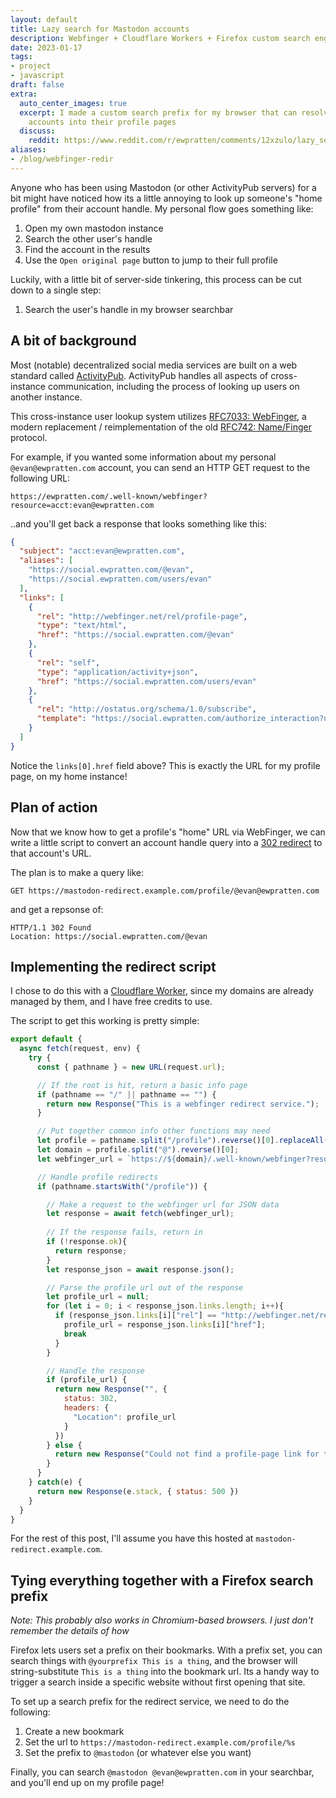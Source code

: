 ```yaml
---
layout: default
title: Lazy search for Mastodon accounts
description: Webfinger + Cloudflare Workers + Firefox custom search engines
date: 2023-01-17
tags:
- project
- javascript
draft: false
extra:
  auto_center_images: true
  excerpt: I made a custom search prefix for my browser that can resolve ActivityPub
    accounts into their profile pages
  discuss:
    reddit: https://www.reddit.com/r/ewpratten/comments/12xzulo/lazy_search_for_mastodon_accounts/
aliases:
- /blog/webfinger-redir
---
```


Anyone who has been using Mastodon (or other ActivityPub servers) for a bit might have noticed how its a little annoying to look up someone's "home profile" from their account handle. My personal flow goes something like:

1. Open my own mastodon instance
2. Search the other user's handle
3. Find the account in the results
4. Use the `Open original page` button to jump to their full profile

Luckily, with a little bit of server-side tinkering, this process can be cut down to a single step:

1. Search the user's handle in my browser searchbar

## A bit of background

Most (notable) decentralized social media services are built on a web standard called [ActivityPub](https://www.w3.org/TR/activitypub/). ActivityPub handles all aspects of cross-instance communication, including the process of looking up users on another instance.

This cross-instance user lookup system utilizes [RFC7033: WebFinger](https://www.rfc-editor.org/rfc/rfc7033), a modern replacement / reimplementation of the old [RFC742: Name/Finger](https://www.rfc-editor.org/rfc/rfc742) protocol.

For example, if you wanted some information about my personal `@evan@ewpratten.com` account, you can send an HTTP GET request to the following URL:

```text
https://ewpratten.com/.well-known/webfinger?resource=acct:evan@ewpratten.com
```

..and you'll get back a response that looks something like this:

```json
{
  "subject": "acct:evan@ewpratten.com",
  "aliases": [
    "https://social.ewpratten.com/@evan",
    "https://social.ewpratten.com/users/evan"
  ],
  "links": [
    {
      "rel": "http://webfinger.net/rel/profile-page",
      "type": "text/html",
      "href": "https://social.ewpratten.com/@evan"
    },
    {
      "rel": "self",
      "type": "application/activity+json",
      "href": "https://social.ewpratten.com/users/evan"
    },
    {
      "rel": "http://ostatus.org/schema/1.0/subscribe",
      "template": "https://social.ewpratten.com/authorize_interaction?uri={uri}"
    }
  ]
}
```

Notice the `links[0].href` field above? This is exactly the URL for my profile page, on my home instance!

## Plan of action

Now that we know how to get a profile's "home" URL via WebFinger, we can write a little script to convert an account handle query into a [302 redirect](https://developer.mozilla.org/en-US/docs/Web/HTTP/Status/302) to that account's URL.

The plan is to make a query like:

```text
GET https://mastodon-redirect.example.com/profile/@evan@ewpratten.com
```

and get a repsonse of:

```text
HTTP/1.1 302 Found
Location: https://social.ewpratten.com/@evan
```

## Implementing the redirect script

I chose to do this with a [Cloudflare Worker](https://workers.cloudflare.com/), since my domains are already managed by them, and I have free credits to use.

The script to get this working is pretty simple:

```js
export default {
  async fetch(request, env) {
    try {
      const { pathname } = new URL(request.url);

      // If the root is hit, return a basic info page
      if (pathname == "/" || pathname == "") {
        return new Response("This is a webfinger redirect service.");
      }

      // Put together common info other functions may need
      let profile = pathname.split("/profile").reverse()[0].replaceAll("%40", "@").replace("/@", "").replace("/", "");
      let domain = profile.split("@").reverse()[0];
      let webfinger_url = `https://${domain}/.well-known/webfinger?resource=acct:${profile}`;

      // Handle profile redirects
      if (pathname.startsWith("/profile")) {

        // Make a request to the webfinger url for JSON data
        let response = await fetch(webfinger_url);
        
        // If the response fails, return in
        if (!response.ok){
          return response;
        }
        let response_json = await response.json();

        // Parse the profile url out of the response
        let profile_url = null;
        for (let i = 0; i < response_json.links.length; i++){
          if (response_json.links[i]["rel"] == "http://webfinger.net/rel/profile-page"){
            profile_url = response_json.links[i]["href"];
            break
          }
        }

        // Handle the response
        if (profile_url) {
          return new Response("", {
            status: 302,
            headers: {
              "Location": profile_url
            }
          })
        } else {
          return new Response("Could not find a profile-page link for this profile", {status: 404});
        }
      }
    } catch(e) {
      return new Response(e.stack, { status: 500 })
    }
  }
}
```

For the rest of this post, I'll assume you have this hosted at `mastodon-redirect.example.com`.

## Tying everything together with a Firefox search prefix

*Note: This probably also works in Chromium-based browsers. I just don't remember the details of how*

Firefox lets users set a prefix on their bookmarks. With a prefix set, you can search things with `@yourprefix This is a thing`, and the browser will string-substitute `This is a thing` into the bookmark url. Its a handy way to trigger a search inside a specific website without first opening that site.

To set up a search prefix for the redirect service, we need to do the following:

1. Create a new bookmark
2. Set the url to `https://mastodon-redirect.example.com/profile/%s`
3. Set the prefix to `@mastodon` (or whatever else you want)

Finally, you can search `@mastodon @evan@ewpratten.com` in your searchbar, and you'll end up on my profile page!
